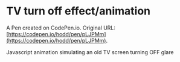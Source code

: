 # TV turn off effect/animation

A Pen created on CodePen.io. Original URL: [https://codepen.io/hodd/pen/pLJPMm](https://codepen.io/hodd/pen/pLJPMm).

Javascript animation simulating an old TV screen turning OFF glare 
